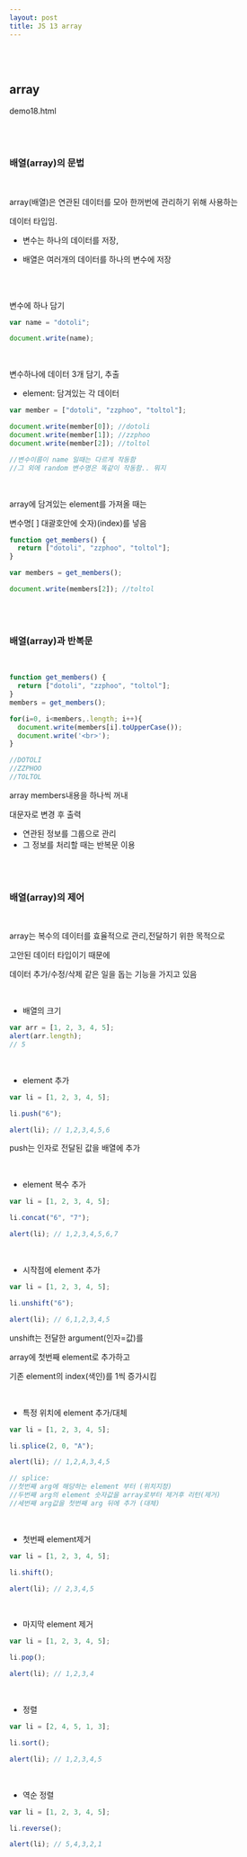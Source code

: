 ```yaml
---
layout: post
title: JS 13 array
---
```


<br><br>

## array

demo18.html

<br><br>

### 배열(array)의 문법

<br>

array(배열)은 연관된 데이터를 모아 한꺼번에 관리하기 위해 사용하는

데이터 타입임.

- 변수는 하나의 데이터를 저장,

- 배열은 여러개의 데이터를 하나의 변수에 저장

<br><br>

변수에 하나 담기

```javascript
var name = "dotoli";

document.write(name);
```

<br>

변수하나에 데이터 3개 담기, 추출

- element: 담겨있는 각 데이터

```javascript
var member = ["dotoli", "zzphoo", "toltol"];

document.write(member[0]); //dotoli
document.write(member[1]); //zzphoo
document.write(member[2]); //toltol
```

```javascript
//변수이름이 name 일때는 다르게 작동함
//그 외에 random 변수명은 똑같이 작동함.. 뭐지
```

<br>

array에 담겨있는 element를 가져올 때는

변수명[ ] 대괄호안에 숫자)(index)를 넣음

```javascript
function get_members() {
  return ["dotoli", "zzphoo", "toltol"];
}

var members = get_members();

document.write(members[2]); //toltol
```

<br><br>

### 배열(array)과 반복문

<br>

```javascript
function get_members() {
  return ["dotoli", "zzphoo", "toltol"];
}
members = get_members();

for(i=0, i<members,.length; i++){
  document.write(members[i].toUpperCase());
  document.write('<br>');
}

//DOTOLI
//ZZPHOO
//TOLTOL
```

array members내용을 하나씩 꺼내

대문자로 변경 후 출력

- 연관된 정보를 그룹으로 관리
- 그 정보를 처리할 때는 반복문 이용

<br><br>

### 배열(array)의 제어

<br>

array는 복수의 데이터를 효율적으로 관리,전달하기 위한 목적으로

고안된 데이터 타입이기 때문에

데이터 추가/수정/삭제 같은 일을 돕는 기능을 가지고 있음

<br>

- 배열의 크기

```javascript
var arr = [1, 2, 3, 4, 5];
alert(arr.length);
// 5
```

<br>

- element 추가

```javascript
var li = [1, 2, 3, 4, 5];

li.push("6");

alert(li); // 1,2,3,4,5,6
```

push는 인자로 전달된 값을 배열에 추가

<br>

- element 복수 추가

```javascript
var li = [1, 2, 3, 4, 5];

li.concat("6", "7");

alert(li); // 1,2,3,4,5,6,7
```

<br>

- 시작점에 element 추가

```javascript
var li = [1, 2, 3, 4, 5];

li.unshift("6");

alert(li); // 6,1,2,3,4,5
```

unshift는 전달한 argument(인자=값)를

array에 첫번째 element로 추가하고

기존 element의 index(색인)를 1씩 증가시킴

<br>

- 특정 위치에 element 추가/대체

```javascript
var li = [1, 2, 3, 4, 5];

li.splice(2, 0, "A");

alert(li); // 1,2,A,3,4,5

// splice:
//첫번째 arg에 해당하는 element 부터 (위치지정)
//두번째 arg의 element 숫자값을 array로부터 제거후 리턴(제거)
//세번째 arg값을 첫번째 arg 뒤에 추가 (대체)
```

<br>

- 첫번째 element제거

```javascript
var li = [1, 2, 3, 4, 5];

li.shift();

alert(li); // 2,3,4,5
```

<br>

- 마지막 element 제거

```javascript
var li = [1, 2, 3, 4, 5];

li.pop();

alert(li); // 1,2,3,4
```

<br>

- 정렬

```javascript
var li = [2, 4, 5, 1, 3];

li.sort();

alert(li); // 1,2,3,4,5
```

<br>

- 역순 정렬

```javascript
var li = [1, 2, 3, 4, 5];

li.reverse();

alert(li); // 5,4,3,2,1
```
